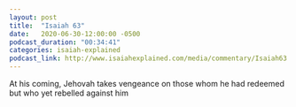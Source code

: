 ```yaml
---
layout: post
title:  "Isaiah 63"
date:   2020-06-30-12:00:00 -0500
podcast_duration: "00:34:41"
categories: isaiah-explained
podcast_link: http://www.isaiahexplained.com/media/commentary/Isaiah63.mp3
---
```

At his coming, Jehovah takes vengeance on those whom he had redeemed but who yet rebelled against him

